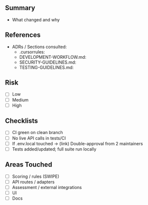 ## Summary
- What changed and why

## References
- ADRs / Sections consulted:
  - .cursorrules:
  - DEVELOPMENT-WORKFLOW.md:
  - SECURITY-GUIDELINES.md:
  - TESTING-GUIDELINES.md:

## Risk
- [ ] Low
- [ ] Medium
- [ ] High

## Checklists
- [ ] CI green on clean branch
- [ ] No live API calls in tests/CI
- [ ] If .env.local touched → (link) Double-approval from 2 maintainers
- [ ] Tests added/updated; full suite run locally

## Areas Touched
- [ ] Scoring / rules (SWIPE)
- [ ] API routes / adapters
- [ ] Assessment / external integrations
- [ ] UI
- [ ] Docs